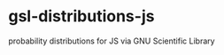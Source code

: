 gsl-distributions-js
====================

probability distributions for JS via GNU Scientific Library

